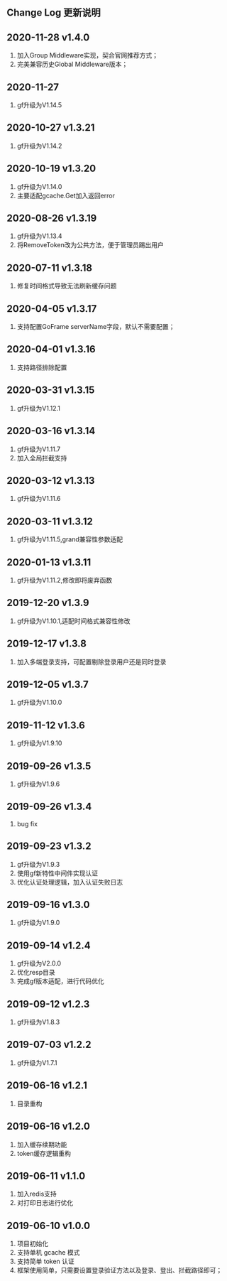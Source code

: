 Change Log 更新说明
------------------------------
## 2020-11-28 v1.4.0
1. 加入Group Middleware实现，契合官网推荐方式；
2. 完美兼容历史Global Middleware版本；

## 2020-11-27
1. gf升级为V1.14.5

## 2020-10-27 v1.3.21
1. gf升级为V1.14.2

## 2020-10-19 v1.3.20
1. gf升级为V1.14.0
2. 主要适配gcache.Get加入返回error

## 2020-08-26 v1.3.19
1. gf升级为V1.13.4
2. 将RemoveToken改为公共方法，便于管理员踢出用户

## 2020-07-11 v1.3.18
1. 修复时间格式导致无法刷新缓存问题

## 2020-04-05 v1.3.17
1. 支持配置GoFrame serverName字段，默认不需要配置；

## 2020-04-01 v1.3.16
1. 支持路径排除配置

## 2020-03-31 v1.3.15
1. gf升级为V1.12.1

## 2020-03-16 v1.3.14
1. gf升级为V1.11.7
2. 加入全局拦截支持

## 2020-03-12 v1.3.13
1. gf升级为V1.11.6

## 2020-03-11 v1.3.12
1. gf升级为V1.11.5,grand兼容性参数适配

## 2020-01-13 v1.3.11
1. gf升级为V1.11.2,修改即将废弃函数

## 2019-12-20 v1.3.9
1. gf升级为V1.10.1,适配时间格式兼容性修改

## 2019-12-17 v1.3.8
1. 加入多端登录支持，可配置剔除登录用户还是同时登录

## 2019-12-05 v1.3.7
1. gf升级为V1.10.0

## 2019-11-12 v1.3.6
1. gf升级为V1.9.10

## 2019-09-26 v1.3.5
1. gf升级为V1.9.6

## 2019-09-26 v1.3.4
1. bug fix

## 2019-09-23 v1.3.2
1. gf升级为V1.9.3
2. 使用gf新特性中间件实现认证
3. 优化认证处理逻辑，加入认证失败日志

## 2019-09-16 v1.3.0
1. gf升级为V1.9.0

## 2019-09-14 v1.2.4
1. gf升级为V2.0.0
2. 优化resp目录
3. 完成gf版本适配，进行代码优化

## 2019-09-12 v1.2.3
1. gf升级为V1.8.3

## 2019-07-03 v1.2.2
1. gf升级为V1.7.1

## 2019-06-16 v1.2.1
1. 目录重构

## 2019-06-16 v1.2.0
1. 加入缓存续期功能
2. token缓存逻辑重构

## 2019-06-11 v1.1.0
1. 加入redis支持
2. 对打印日志进行优化

## 2019-06-10 v1.0.0
1. 项目初始化
2. 支持单机 gcache 模式
3. 支持简单 token 认证
4. 框架使用简单，只需要设置登录验证方法以及登录、登出、拦截路径即可；

